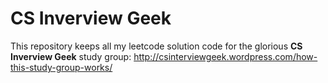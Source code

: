 CS Inverview Geek
========

This repository keeps all my leetcode solution code for the glorious <b>CS Inverview Geek</b> study group:
http://csinterviewgeek.wordpress.com/how-this-study-group-works/
